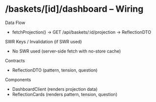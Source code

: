 # /baskets/[id]/dashboard – Wiring

Data Flow
- fetchProjection() -> GET /api/baskets/:id/projection -> ReflectionDTO

SWR Keys / Invalidation (if SWR used)
- No SWR used (server-side fetch with no-store cache)

Contracts
- ReflectionDTO (pattern, tension, question)

Components
- DashboardClient (renders projection data)
- ReflectionCards (renders pattern, tension, question)